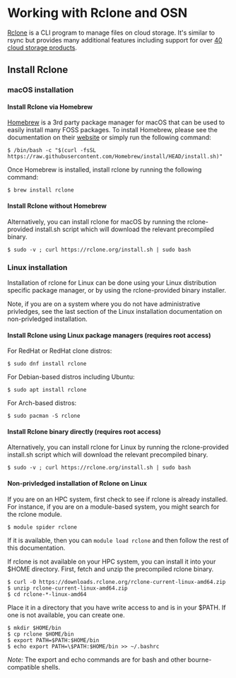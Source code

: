 # Working with Rclone and OSN
[Rclone](https://rclone.org/) is a CLI program to manage files on cloud storage. 
It's similar to rsync but provides many additional features including support for over 
[40 cloud storage products](https://rclone.org/#providers).

## Install Rclone
### macOS installation
#### Install Rclone via Homebrew

[Homebrew](https://brew.sh/) is a 3rd party package manager for macOS that can be used 
to easily install many FOSS packages. To install Homebrew, please see the documentation
on their [website](https://brew.sh) or simply run the following command:

```
$ /bin/bash -c "$(curl -fsSL https://raw.githubusercontent.com/Homebrew/install/HEAD/install.sh)"
```

Once Homebrew is installed, install rclone by running the following command:
```
$ brew install rclone
```

#### Install Rclone without Homebrew
Alternatively, you can install rclone for macOS by running the rclone-provided install.sh 
script which will download the relevant precompiled binary.

```
$ sudo -v ; curl https://rclone.org/install.sh | sudo bash
```

### Linux installation

Installation of rclone for Linux can be done using your Linux distribution specific
package manager, or by using the rclone-provided binary installer.

Note, if you are on a system where you do not have administrative privledges, see the
last section of the Linux installation documentation on non-privledged installation.

#### Install Rclone using Linux package managers (requires root access)
For RedHat or RedHat clone distros:

```
$ sudo dnf install rclone
```

For Debian-based distros including Ubuntu:
```
$ sudo apt install rclone
```
 
For Arch-based distros:
```
$ sudo pacman -S rclone
```

#### Install Rclone binary directly (requires root access)
  Alternatively, you can install rclone for Linux by running the rclone-provided install.sh
  script which will download the relevant precompiled binary.
  
  ```
  $ sudo -v ; curl https://rclone.org/install.sh | sudo bash
  ```
 
#### Non-privledged installation of Rclone on Linux

If you are on an HPC system, first check to see if rclone is already installed.
For instance, if you are on a module-based system, you might search for the rclone module.
```
$ module spider rclone
```

If it is available, then you can `module load rclone` and then follow the rest of this
documentation.

If rclone is not available on your HPC system, you can install it into your $HOME
directory. First, fetch and unzip the precompiled rclone binary.

```
$ curl -O https://downloads.rclone.org/rclone-current-linux-amd64.zip
$ unzip rclone-current-linux-amd64.zip
$ cd rclone-*-linux-amd64
```
Place it in a directory that you have write access to and is in your $PATH.
If one is not available, you can create one.

```
$ mkdir $HOME/bin
$ cp rclone $HOME/bin
$ export PATH=$PATH:$HOME/bin
$ echo export PATH=\$PATH:$HOME/bin >> ~/.bashrc
```

*Note:* The export and echo commands are for bash and other bourne-compatible shells.



